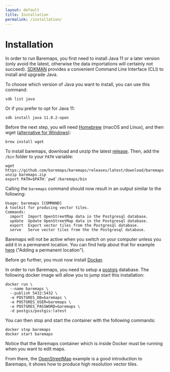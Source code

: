 ```yaml
---
layout: default
title: Installation
permalink: /installation/
---
```


# Installation

In order to run Baremaps, you first need to install Java 11 or a later version (only avoid the latest, otherwise the data importations will certainly not succeed).
[SDKMAN](https://sdkman.io/) provides a convenient Command Line Interface (CLI) to install and upgrade Java.

To choose which version of Java you want to install, you can use this command:

```
sdk list java
```

Or if you prefer to opt for Java 11:

```
sdk install java 11.0.2-open
```

Before the next step, you will need [Homebrew](https://brew.sh/) (macOS and Linux), and then wget ([alternative for Windows](https://www.gnu.org/software/wget/)):

```
brew install wget
```


To install baremaps, download and unzip the latest [release](https://github.com/baremaps/baremaps/releases/latest).
Then, add the `/bin` folder to your `PATH` variable:

```
wget https://github.com/baremaps/baremaps/releases/latest/download/baremaps.zip
unzip baremaps.zip
export PATH=$PATH:`pwd`/baremaps/bin
```

Calling the `baremaps` command should now result in an output similar to the following:

```
Usage: baremaps [COMMAND]
A toolkit for producing vector tiles.
Commands:
  import  Import OpenStreetMap data in the Postgresql database.
  update  Update OpenStreetMap data in the Postgresql database.
  export  Export vector tiles from the Postgresql database.
  serve   Serve vector tiles from the the Postgresql database.
```

Baremaps will not be active when you switch on your computer unless you add it in a permanent location. You can find help about that for example [here](https://wpbeaches.com/how-to-add-to-the-shell-path-in-macos-using-terminal/) ("Adding a permanent location").

Before go further, you must now install [Docker](https://docs.docker.com/get-docker/).

In order to run Baremaps, you need to setup a [postgis](https://postgis.net/) database.
The following docker image will allow you to jump start this installation:

```
docker run \
  --name baremaps \
  --publish 5432:5432 \
  -e POSTGRES_DB=baremaps \
  -e POSTGRES_USER=baremaps \
  -e POSTGRES_PASSWORD=baremaps \
  -d postgis/postgis:latest
```

You can then stop and start the container with the following commands:

```
docker stop baremaps
docker start baremaps
```

Notice that the Baremaps container which is inside Docker must be running when you want to edit maps.

From there, the [OpenStreetMap](/examples/openstreetmap/) example is a good introduction to Baremaps, it shows how to produce high resolution vector tiles.

